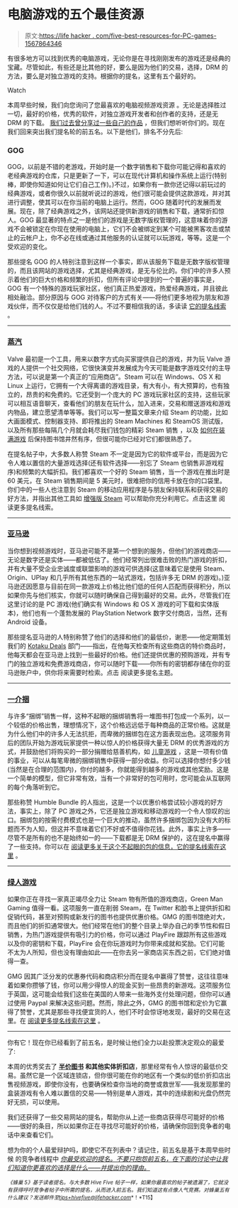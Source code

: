 # 电脑游戏的五个最佳资源

> 原文:[https://life hacker . com/five-best-resources-for-PC-games-1567864346](https://lifehacker.com/five-best-resources-for-pc-games-1567864346)

有很多地方可以找到优秀的电脑游戏，无论你是在寻找刚刚发布的游戏还是经典的宝藏。尽管如此，有些还是比其他的好，要么是因为他们的交易，选择，DRM 的方法，要么是对独立游戏的支持。根据你的提名，这里有五个最好的。

Watch

本周早些时候，我们向您询问了您最喜欢的电脑视频游戏资源 。无论是选择胜过一切，最好的价格，优秀的软件，对独立游戏开发者和创作者的支持，还是无 DRM 的下载。 [我们过去曾分享过一些自己的作品](http://lifehacker.com/beyond-steam-the-best-places-to-find-deals-on-pc-games-1459538571) ，但我们想听听你们的。现在我们回来突出我们提名轮的前五名。以下是他们，排名不分先后:

### GOG

GOG，以前是不错的老游戏，开始时是一个数字销售和下载你可能记得和喜欢的老经典游戏的仓库，只是更新了一下，可以在现代计算机和操作系统上运行(特别棒，即使你知道如何让它们自己工作)。)不过，如果你有一款你还记得以前玩过的经典游戏，或者你很久以前就听说过的游戏，他们很可能会提供这款游戏，并对其进行调整，使其可以在你当前的电脑上运行。然而，GOG 随着时代的发展而发展。现在，除了经典游戏之外，该网站还提供新游戏的销售和下载，通常折扣惊人。GOG 最显著的特点之一是他们的游戏是无数字版权管理的，这意味着你的游戏不会被锁定在你现在使用的电脑上，它们不会被绑定到某个可能被黑客攻击或禁止的云帐户上，你不必在线或通过其他服务的认证就可以玩游戏，等等。这是一个受欢迎的变化。

那些提名 GOG 的人特别注意到这样一个事实，即从该服务下载是无数字版权管理的，而且该网站的游戏选择，尤其是经典游戏，是无与伦比的。你们中的许多人预示着他们的巨大价格和频繁的折扣，但所有评论中提到的一个普遍的事实是，GOG 有一个特殊的游戏玩家社区，他们真正热爱游戏，热爱经典游戏，并且彼此相处融洽。部分原因与 GOG 对待客户的方式有关——将他们更多地视为朋友和游戏伙伴，而不仅仅是给他们钱的人。不过不要相信我的话，多读读 [它的提名线索](http://lifehacker.com/vote-gog-formerly-good-old-games-why-aside-from-hos-1566997313) 。

* * *

### [蒸汽](http://store.steampowered.com/)

Valve 最初是一个工具，用来以数字方式向买家提供自己的游戏，并为玩 Valve 游戏的人提供一个社交网络，它很快演变并发展成为今天可能是数字游戏交付的主导方法，可以说是第一个真正的“应用商店”。Steam 可以在 Windows、OS X 和 Linux 上运行，它拥有一个大得离谱的游戏目录，有大有小，有大预算的，也有独立的，昂贵的和免费的。它还受到一个庞大的 PC 游戏玩家社区的支持，这些玩家可以相互语音聊天，查看他们的朋友在玩什么，加入进来，交易和赠送游戏和游戏内物品，建立愿望清单等等。我们可以写一整篇文章来介绍 Steam 的功能，比如大画面模式、控制器支持、即将推出的 Steam Machines 和 SteamOS 测试版，以及所有那些每隔几个月就会耗尽我们钱包的精彩 Steam 销售 ，以及 [如何在装满游戏](http://lifehacker.com/how-to-keep-your-overflowing-steam-library-neatly-organ-1352077149) 后保持图书馆井然有序，但很可能你已经对它们都很熟悉了。

在提名帖子中，大多数人称赞 Steam 不一定是因为它的软件或平台，而是因为它令人难以置信的大量游戏选择(还有软件选择——别忘了 Steam 也销售非游戏程序)和频繁的大幅折扣。我们都喜欢一个好的 Steam 销售，当一个游戏在推出时是 60 美元，在 Steam 销售期间是 5 美元时，很难把你的信用卡放在你的口袋里。你们中的一些人也注意到 Steam 的移动应用程序是与朋友保持联系和获得交易的好方法，并指出其他工具如 [增强版 Steam](http://www.enhancedsteam.com/) 可以帮助你充分利用它。点击这里 阅读更多提名线索。

* * *

### [亚马逊](http://www.amazon.com/Game-Downloads/b?asc_campaign=InlineText&asc_refurl=https://lifehacker.com/five-best-resources-for-pc-games-1567864346&asc_source=&node=979455011&tag=kinjalifehackerlink-20)

当你想到视频游戏时，亚马逊可能不是第一个想到的服务，但他们的游戏商店——无论是数字还是实体——都被低估了。他们经常列出很难击败的热门游戏的折扣，并有大量不受企业忠诚度或联盟影响的游戏可供选择(这意味着它是使用 Steam、Origin、UPlay 和几乎所有其他东西的一站式游戏，包括许多无 DRM 的游戏)。)亚马逊还因愿意与目前在同一款游戏上价格比他们低的任何人匹配而获得积分，所以如果你先与他们核实，你就可以随时确保自己得到最好的交易。此外，尽管我们在这里讨论的是 PC 游戏(他们确实有 Windows 和 OS X 游戏的可下载和实体版本)，他们也有一个蓬勃发展的 PlayStation Network 数字交付商店，当然，还有 Android 设备。

那些提名亚马逊的人特别称赞了他们的选择和他们的最低价，谢恩——他定期策划我们的 [Kotaku Deals](http://kotaku.com/deals) 部门——指出，在他每天检查所有这些商店的特价商品时，他每天都会在亚马逊上找到一些最好的价格。他们还提供优惠的预购游戏，并有专门的独立游戏和免费游戏商店，你可以随时下载——你所有的密钥都存储在你的亚马逊账户中，供你将来需要时检索。点击 阅读更多提名主题。

* * *

### [一介捆](https://www.humblebundle.com/)

与许多“捆绑”销售一样，这种不起眼的捆绑销售将一堆图书打包成一个系列，以一个较低的价格出售，理想情况下，这个价格远远低于每种商品的正常价格。这就是为什么他们中的许多人无法抗拒，而卑微的捆绑包在这方面表现出色。这项服务背后的团队开始为游戏玩家提供一种以惊人的价格获得大量无 DRM 的优秀游戏的方式，并鼓励他们将购买的一部分捐赠给慈善机构，如 [儿童游戏](http://www.childsplaycharity.org/) ，这是一项有价值的事业，可以从每笔卑微的捆绑销售中获得一部分收益。你可以选择你想付多少钱(当然是在合理的范围内)，你付的越多，你就能得到越多的游戏或其他奖励。这是一个简单的模型，但它非常有效，当有一个非常好的包可用时，您可能会从互联网的每个角落听到它。

那些称赞 Humble Bundle 的人指出，这是一个以优惠价格尝试较小游戏的好方法，事实上，除了 PC 游戏之外，它还是独立游戏和移动游戏的一个令人惊叹的出口。捆绑包的按需付费模式也是一个巨大的推动，虽然许多捆绑包因为没有大的标题而不为人知，但这并不意味着它们不好或不值得你花钱。此外，事实上许多——尽管不是所有的也不是始终如一的——下载都是无 DRM 保护的，这在提名中赢得了一些支持。你可以在 [阅读更多关于这个不起眼的包的信息，它的提名线索在这里](http://lifehacker.com/vote-humble-bundle-why-if-youre-looking-for-drm-free-1566996787) 。

* * *

### [绿人游戏](http://www.greenmangaming.com/)

如果你正在寻找一家真正竭尽全力让 Steam 物有所值的游戏商店，Green Man Gaming 值得一看。这项服务一直在削弱 Steam，在 Twitter 和脸书上提供折扣和促销代码，甚至对预购或新发行的图书也提供优惠价格。GMG 的图书馆绝对大，而且他们的折扣通常很大。他们经常在他们的整个目录上举办自己的季节性和假日销售，为热门游戏提供有吸引力的价格，你可以通过 PlayFire 跟踪所有这些游戏以及你的密钥和下载，PlayFire 会在你玩游戏时为你带来成就和奖励。它们可能不太为人所知，但也没有理由如此——在你去另一家商店买东西之前，它们绝对值得一查。

GMG 因其广泛分发的优惠券代码和商店积分而在提名中赢得了赞誉，这往往意味着如果你攒够了钱，你可以用少得惊人的现金买到一些昂贵的新游戏。这项服务位于英国，这可能会给我们这些在美国的人带来一些海外支付处理问题，但你可以通过使用 Paypal 来解决这些问题。然而，除此之外，GMG 的图书馆和定价为它赢得了赞誉，尤其是那些寻找便宜货的人，他们不时会惊讶地发现，最好的交易在这里。在 [阅读更多提名线索在这里](http://lifehacker.com/vote-green-man-gaming-why-another-lesser-known-store-1566998849) 。

* * *

你有它！现在你已经看到了前五名，是时候让他们全力以赴投票决定观众的最爱了:

本周的优秀奖去了 [**半价图书**](http://www.hpb.com/) **和其他实体折扣店**，那里经常有令人惊讶的最低价交易。虽然它是一个区域连锁店，但你很可能在你的地区有一个类似的低价折扣店出售视频游戏，即使你没有，也要确保检查你当地的商誉或救世军——我发现那里的盒装游戏有令人难以置信的交易——特别是单人游戏，其中的连续剧和光盘仍然完好无损，可以使用。

我们还获得了一些交易网站的提名，帮助你从上述一些商店获得尽可能好的价格——很好的条目，所以如果你正在寻找尽可能好的价格，请确保你回到竞争者的电话中来查看它们。

想为你的个人最爱辩护吗，即使它不在列表中？请记住，前五名是基于本周早些时候 的竞争者线程中 [*你最受欢迎的提名。不要只抱怨前五名，在下面的讨论中让我们知道你更喜欢的选择是什么——并提出你的理由。*](http://lifehacker.com/whats-the-best-resource-for-pc-games-1566860360)

<small>*《蜂巢 5》基于读者提名。与大多数 Hive Five 帖子一样，如果你最喜欢的帖子被遗漏了，它就没有获得呼吁竞争者帖子中所需的提名，从而进入前五名。我们知道这有点像人气竞赛。对蜂巢五有什么建议？发送邮件至*</small>[<small>*tips+hivefive@lifehacker.com*</small>](mailto:tips+hivefive@lifehacker.com)<small>*！*T15】</small>